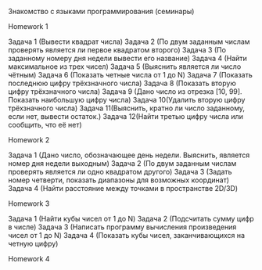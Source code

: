 Знакомство с языками программирования (семинары) 

Homework 1 

Задача 1 (Вывести квадрат числа)
Задача 2 (По двум заданным числам проверять является ли первое квадратом второго)
Задача 3 (По заданному номеру дня недели вывести его название)
Задача 4 (Найти максимальное из трех чисел)
Задача 5 (Выяснить является ли число чётным)
Задача 6 (Показать четные числа от 1 до N)
Задача 7 (Показать последнюю цифру трёхзначного числа)
Задача 8 (Показать вторую цифру трёхзначного числа)
Задача 9 (Дано число из отрезка [10, 99]. Показать наибольшую цифру числа)
Задача 10(Удалить вторую цифру трёхзначного числа)
Задача 11(Выяснить, кратно ли число заданному, если нет, вывести остаток.)
Задача 12(Найти третью цифру числа или сообщить, что её нет)

Homework 2

Задача 1 (Дано число, обозначающее день недели. Выяснить, является номер дня недели выходным)
Задача 2 (По двум заданным числам проверять является ли одно квадратом другого)
Задача 3 (Задать номер четверти, показать диапазоны для возможных координат)
Задача 4 (Найти расстояние между точками в пространстве 2D/3D)

Homework 3 

Задача 1 (Найти кубы чисел от 1 до N)
Задача 2 (Подсчитать сумму цифр в числе)
Задача 3 (Написать программу вычисления произведения чисел от 1 до N)
Задача 4 (Показать кубы чисел, заканчивающихся на четную цифру)

Homework 4

